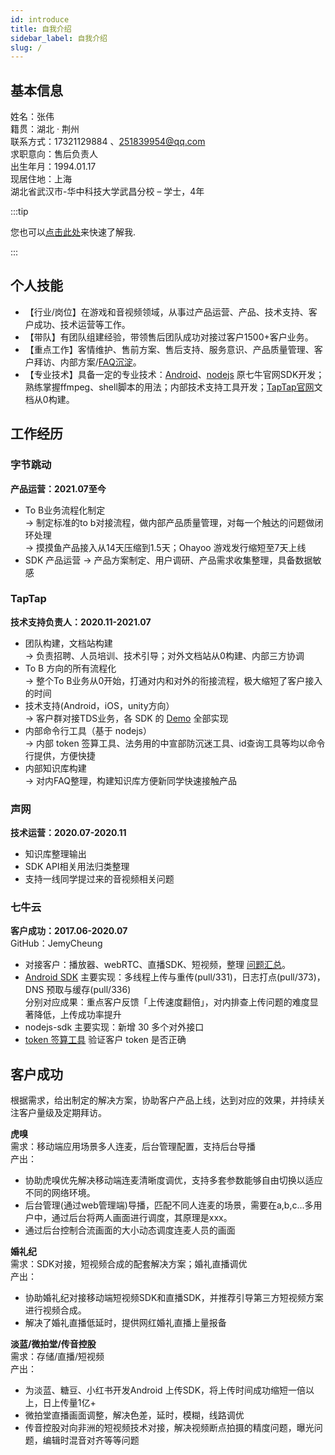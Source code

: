 ```yaml
---
id: introduce
title: 自我介绍
sidebar_label: 自我介绍
slug: /
---
```


## 基本信息
姓名：张伟  
籍贯：湖北 · 荆州  
联系方式：17321129884 、251839954@qq.com  
求职意向：售后负责人   
出⽣年⽉：1994.01.17  
现居住地：上海  
湖北省武汉市-华中科技⼤学武昌分校 – 学⼠，4年

:::tip

您也可以[点击此处](./introduce/work)来快速了解我.

:::

## 个人技能
- 【行业/岗位】在游戏和音视频领域，从事过产品运营、产品、技术支持、客户成功、技术运营等工作。
- 【带队】有团队组建经验，带领售后团队成功对接过客户1500+客户业务。
- 【重点工作】客情维护、售前方案、售后支持、服务意识、产品质量管理、客户拜访、内部方案/[FAQ沉淀](http://qdoc.ijemy.com/android/player.html)。
- 【专业技术】具备一定的专业技术：[Android](https://github.com/qiniu/android-sdk)、[nodejs](https://github.com/qiniu/nodejs-sdk) 原七牛官网SDK开发；熟练掌握ffmpeg、shell脚本的用法；内部技术支持工具开发；[TapTap官网](https://developer.taptap.com/v2-doc/sdk/)文档从0构建。

## 工作经历

### 字节跳动                
**产品运营：2021.07至今**
- To B业务流程化制定  
→ 制定标准的to b对接流程，做内部产品质量管理，对每一个触达的问题做闭环处理  
→ 摸摸鱼产品接入从14天压缩到1.5天；Ohayoo 游戏发行缩短至7天上线
- SDK 产品运营
→ 产品方案制定、用户调研、产品需求收集整理，具备数据敏感

### TapTap                    
**技术支持负责人：2020.11-2021.07**
- 团队构建，文档站构建  
→ 负责招聘、人员培训、技术引导；对外文档站从0构建、内部三方协调
- To B 方向的所有流程化  
→ 整个To B业务从0开始，打通对内和对外的衔接流程，极大缩短了客户接入的时间
- 技术支持(Android，iOS，unity方向）  
→ 客户群对接TDS业务，各 SDK 的 [Demo](https://github.com/TapTap) 全部实现
- 内部命令行工具（基于 nodejs）  
→ 内部 token 签算工具、法务用的中宣部防沉迷工具、id查询工具等均以命令行提供，方便快捷
- 内部知识库构建  
→ 对内FAQ整理，构建知识库方便新同学快速接触产品


### 声网                          
**技术运营：2020.07-2020.11**
- 知识库整理输出  
- SDK API相关用法归类整理  
- 支持一线同学提过来的音视频相关问题  

### 七牛云                     
**客户成功：2017.06-2020.07**  
GitHub：JemyCheung  
- 对接客户：播放器、webRTC、直播SDK、短视频，整理 [问题汇总](http://qdoc.ijemy.com/android/player.html)。  
- [Android SDK](https://github.com/qiniu/android-sdk) 主要实现：多线程上传与重传(pull/331)，⽇志打点(pull/373)，DNS 预取与缓存(pull/336)  
分别对应成果：重点客户反馈「上传速度翻倍」，对内排查上传问题的难度显著降低，上传成功率提升
- nodejs-sdk 主要实现：新增 30 多个对外接口  
- [token 签算工具](https://github.com/JemyCheung/createtoken) 验证客户 token 是否正确  


## 客户成功

根据需求，给出制定的解决方案，协助客户产品上线，达到对应的效果，并持续关注客户量级及定期拜访。  

**虎嗅**   
需求：移动端应用场景多人连麦，后台管理配置，支持后台导播   
产出：
- 协助虎嗅优先解决移动端连麦清晰度调优，支持多套参数能够自由切换以适应不同的网络环境。
- 后台管理(通过web管理端)导播，匹配不同人连麦的场景，需要在a,b,c...多用户中，通过后台将两人画面进行调度，其原理是xxx。
- 通过后台控制合流画面的大小动态调度连麦人员的画面

**婚礼纪**  
需求：SDK对接，短视频合成的配套解决方案；婚礼直播调优  
产出：  
- 协助婚礼纪对接移动端短视频SDK和直播SDK，并推荐引导第三方短视频方案进行视频合成。
- 解决了婚礼直播低延时，提供网红婚礼直播上量报备
 
**淡蓝/微拍堂/传音控股**    
需求：存储/直播/短视频  
产出：
- 为淡蓝、糖豆、小红书开发Android 上传SDK，将上传时间成功缩短一倍以上，日上传量1亿+
- 微拍堂直播画面调整，解决色差，延时，模糊，线路调优
- 传音控股对向非洲的短视频技术对接，解决视频断点拍摄的精度问题，曝光问题，编辑时混音对齐等等问题